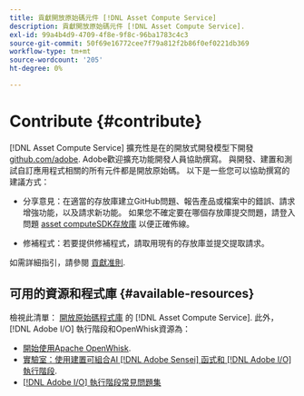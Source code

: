 ```yaml
---
title: 貢獻開放原始碼元件 [!DNL Asset Compute Service]
description: 貢獻開放原始碼元件 [!DNL Asset Compute Service].
exl-id: 99a4b4d9-4709-4f8e-9f8c-96ba1783c4c3
source-git-commit: 50f69e16772cee7f79a812f2b86f0ef0221db369
workflow-type: tm+mt
source-wordcount: '205'
ht-degree: 0%

---
```


# Contribute {#contribute}

[!DNL Asset Compute Service] 擴充性是在的開放式開發模型下開發 [github.com/adobe](https://github.com/adobe). Adobe歡迎擴充功能開發人員協助撰寫。 與開發、建置和測試自訂應用程式相關的所有元件都是開放原始碼。 以下是一些您可以協助撰寫的建議方式：

* 分享意見：在適當的存放庫建立GitHub問題、報告產品或檔案中的錯誤、請求增強功能，以及請求新功能。 如果您不確定要在哪個存放庫提交問題，請登入問題 [asset computeSDK存放庫](https://github.com/adobe/asset-compute-sdk) 以便正確佈線。

* 修補程式：若要提供修補程式，請取用現有的存放庫並提交提取請求。

如需詳細指引，請參閱 [貢獻准則](https://github.com/adobe/asset-compute-sdk/blob/master/.github/CONTRIBUTING.md).

## 可用的資源和程式庫 {#available-resources}

檢視此清單： [開放原始碼程式庫](https://github.com/adobe/asset-compute-sdk#available-resources-and-libraries) 的 [!DNL Asset Compute Service]. 此外， [!DNL Adobe I/O] 執行階段和OpenWhisk資源為：

* [開始使用Apache OpenWhisk](https://github.com/apache/incubator-openwhisk/tree/master/docs#getting-started-with-openwhisk).
* [實驗室：使用建置可組合AI [!DNL Adobe Sensei] 函式和 [!DNL Adobe I/O] 執行階段](https://opensource.adobe.com/adobe-sensei-ai-functions/index.html).
* [[!DNL Adobe I/O] 執行階段常見問題集](https://www.adobe.io/apis/experienceplatform/runtime/docs.html#!adobedocs/adobeio-runtime/master/resources/faq.md)

<!-- **TBD** for post-release:
* Link to Adobe Developer App Builder open-source components.
* Issues in `aio` can be reported in Adobe Developer App Builder repos.
* Issues in asset-compute-sdk or devtool goes into the relevant repos from Nui.
-->
